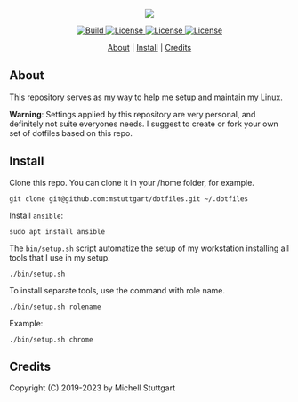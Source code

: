 <p align="center">
  <a href="https://github.com/mstuttgart/dotfiles">
  <img src="https://user-images.githubusercontent.com/8174740/217489347-e3fb258e-e184-494d-9070-3faa78e7eb91.png"></a>
</p>

<p align="center">
  <a href="https://travis-ci.org/mstuttgart/dotfiles">
    <img src="https://img.shields.io/travis/mstuttgart/dotfiles/master.svg?style=for-the-badge&color=bed5c5" alt="Build">
  </a>
  <a href="https://github.com/mstuttgart/dotfiles">
    <img src="https://img.shields.io/badge/OS-Linux-informational?style=for-the-badge&logo=linux&logoColor=white&color=bed5c5" alt="License">
  </a>
  <a href="https://github.com/mstuttgart/dotfiles">
    <img src="https://img.shields.io/badge/Tools-Ansible-informational?style=for-the-badge&logo=ansible&logoColor=white&color=bed5c5" alt="License">
  </a>
  <a href="https://github.com/mstuttgart/dotfiles/blob/master/LICENSE">
    <img src="https://img.shields.io/github/license/mstuttgart/dotfiles.svg?style=for-the-badge&color=bed5c5" alt="License">
  </a>
</p>

<p align="center">
  <a href="#about">About</a> |
  <a href="#install">Install</a> |
  <a href="#credits">Credits</a>
</p>

## About

This repository serves as my way to help me setup and maintain my Linux. 

**Warning**: Settings applied by this repository are very personal, and definitely not suite everyones needs. I suggest to create or fork your own set of dotfiles based on this repo.

## Install

Clone this repo. You can clone it in your /home folder, for example.

```
git clone git@github.com:mstuttgart/dotfiles.git ~/.dotfiles
```

Install `ansible`:

```
sudo apt install ansible
```

The `bin/setup.sh` script automatize the setup of my workstation installing all tools that I use in my setup.

```
./bin/setup.sh
```

To install separate tools, use the command with role name.


```
./bin/setup.sh rolename
```

Example:


```
./bin/setup.sh chrome
```

## Credits

Copyright (C) 2019-2023 by Michell Stuttgart
